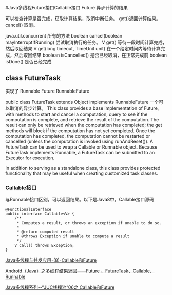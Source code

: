 #Java多线程Future接口Callable接口
Future<V> 异步计算的结果

可以检查计算是否完成，获取计算结果，取消中断任务。
get()返回计算结果。cancel() 取消。


java.util.concurrent
所有的方法
boolean cancel(boolean mayInterruptIfRunning)  尝试取消执行的任务。
V       get()                          等待一段时间计算完成，然后取回结果
V   get(long timeout, TimeUnit unit)   在一个给定时间内等待计算完成，然后取回结果
boolean isCancelled()              是否已经取消，在正常完成前
boolean isDone()                   是否已经完成


## class FutureTask<V> ##
实现了 Runnable  Future<V> RunnableFuture<V>

public class FutureTask<V>
extends Object
implements RunnableFuture<V>
一个可以取消的异步计算。
This class provides a base implementation of Future, with methods to start and cancel a computation, query to see if the computation is complete, and retrieve the result of the computation. The result can only be retrieved when the computation has completed; the get methods will block if the computation has not yet completed. Once the computation has completed, the computation cannot be restarted or cancelled (unless the computation is invoked using runAndReset()).
A FutureTask can be used to wrap a Callable or Runnable object. Because FutureTask implements Runnable, a FutureTask can be submitted to an Executor for execution.

In addition to serving as a standalone class, this class provides protected functionality that may be useful when creating customized task classes.

### Callable接口

与Runnable接口区别，可以返回结果。以下是Java8中，Callable接口源码
```
@FunctionalInterface
public interface Callable<V> {
    /**
     * Computes a result, or throws an exception if unable to do so.
     *
     * @return computed result
     * @throws Exception if unable to compute a result
     */
    V call() throws Exception;
}
```





[Java多线程与并发应用-(8)-Callable和Future](http://blog.csdn.net/lp1137917045/article/details/45347317?utm_source=tuicool&utm_medium=referral)


[ Android（Java）之多线程结果返回——Future 、FutureTask、Callable、Runnable](http://blog.csdn.net/yangzhaomuma/article/details/51722779?utm_source=tuicool&utm_medium=referral)

[Java多线程系列--“JUC线程池”06之 Callable和Future](http://www.cnblogs.com/skywang12345/p/3544116.html?utm_source=tuicool&utm_medium=referral#a1)
